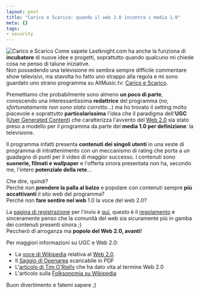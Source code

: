 ```yaml
--- 
layout: post
title: "Carico e Scarico: quando il web 2.0 incontra i media 1.0"
meta: {}
tags: 
- security
---
```

![Carico e Scarico](/download/20070423_caricoscarico1.thumbnail.jpg)
Come sapete Lastknight.com ha anche la funziona di **incubatore** di nuove idee e progetti, soprattutto quando qualcuno mi chiede cosa ne penso di talune iniziative.  
Non possedendo una televisione mi sembra sempre difficile commentare show televisivi, ma stavolta ho fatto uno strappo alla regola e mi sono guardato uno strano programma su AllMusic.tv: [Carico e Scarico](http://www.allmusic.tv/allmusic/caricoscarico).  
  
Premettiamo che probabilmente sono almeno **un poco di parte**, conoscendo una interessantissima **redattrice** del programma (*no, _sfortunatamente_ non sono stato corrotto...*) ma ho trovato il setting molto piacevole e soprattutto **particolarissima** l'idea che il paradigma dell'**UGC** ([User Generated Content](http://it.wikipedia.org/wiki/Web_2.0)) che caratterizza l'avvento del [Web 2.0](http://www.lastknight.com/2006/02/13/legal-podcasting-e-web-20/) sia stato preso a modello per il programma da parte del **media 1.0 per definizione**: la televisione.  
  
Il programma infatti presenta **contenuti dei singoli utenti** in una veste di programma di intrattenimento con un meccanismo di rating che porta a un guadagno di punti per il video di maggior successo. I contenuti sono **suonerie, filmati e wallpaper** e l'offerta sinora presentata non ha, secondo me, l'intero **potenziale della rete**...  
  
Che dire, quindi?  
Perchè non **prendere la palla al balzo** e popolare con contenuti sempre **più accattivanti** il sito web del programma?  
Perchè non **fare sentire nel web** 1.0 la voce del web 2.0?  
  
La [pagina di registrazione](http://caricoscarico.neonetwork.it/login.asp) per l'invio è [qui](http://caricoscarico.neonetwork.it/login.asp), questo è il [regolamento](http://www.allmusic.tv/static/regolamento.html) e sinceramente penso che la comunità del web sia sicuramente più in gamba dei contenuti presenti sinora ;)  
Peccherò di arroganza ma **popolo del Web 2.0, avanti**!  
  
Per maggiori informazioni su UGC e Web 2.0:  
*  La [voce di Wikipedia](http://it.wikipedia.org/wiki/Web_2.0) relativa al [Web 2.0](http://it.wikipedia.org/wiki/Web_2.0).
*  Il [Saggio di Openarea](http://www.openarea.net/Web2.0.pdf) scaricabile in PDF
*  L'[articolo di Tim O'Rielly](http://www.oreillynet.com/pub/a/oreilly/tim/news/2005/09/30/what-is-web-20.html) che ha dato vita al termine Web 2.0
*  L'articolo sulla [Folksonomia su Wikipedia](http://it.wikipedia.org/wiki/Folksonomia)  
  
  
Buon divertimento e fatemi sapere ;) 
